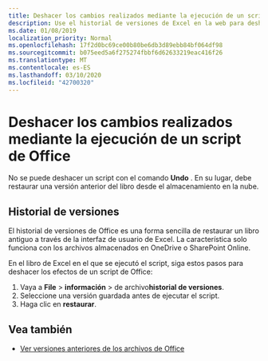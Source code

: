 ```yaml
---
title: Deshacer los cambios realizados mediante la ejecución de un script de Office
description: Use el historial de versiones de Excel en la web para deshacer los cambios realizados mediante la ejecución de un script.
ms.date: 01/08/2019
localization_priority: Normal
ms.openlocfilehash: 17f2d0bc69ce00b80be6db3d89ebb84bf064df98
ms.sourcegitcommit: b075eed5a6f275274fbbf6d62633219eac416f26
ms.translationtype: MT
ms.contentlocale: es-ES
ms.lasthandoff: 03/10/2020
ms.locfileid: "42700320"
---
```

# <a name="undo-the-changes-made-by-running-an-office-script"></a>Deshacer los cambios realizados mediante la ejecución de un script de Office

No se puede deshacer un script con el comando **Undo** . En su lugar, debe restaurar una versión anterior del libro desde el almacenamiento en la nube.

## <a name="version-history"></a>Historial de versiones

El historial de versiones de Office es una forma sencilla de restaurar un libro antiguo a través de la interfaz de usuario de Excel. La característica solo funciona con los archivos almacenados en OneDrive o SharePoint Online.

En el libro de Excel en el que se ejecutó el script, siga estos pasos para deshacer los efectos de un script de Office:

1. Vaya a **File** > **información** > de archivo**historial de versiones**.
2. Seleccione una versión guardada antes de ejecutar el script.
3. Haga clic en **restaurar**.

## <a name="see-also"></a>Vea también

- [Ver versiones anteriores de los archivos de Office](https://support.office.com/article/View-previous-versions-of-Office-files-5c1e076f-a9c9-41b8-8ace-f77b9642e2c2#ID0EABBAAA=Web)
